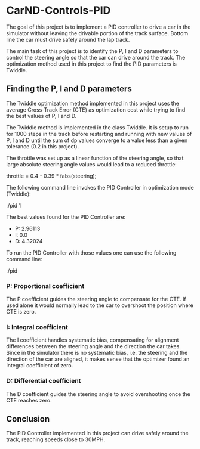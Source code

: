# CarND-Controls-PID

The goal of this project is to implement a PID controller to drive a car in the simulator without leaving the drivable
portion of the track surface. Bottom line the car must drive safely around the lap track.

The main task of this project is to identify the P, I and D parameters to control the steering angle so that the car 
can drive around the track. The optimization method used in this project to find the PID parameters is Twiddle.

## Finding the P, I and D parameters

The Twiddle optimization method implemented in this project uses the average Cross-Track Error (CTE) as optimization 
cost while trying to find the best values of P, I and D.

The Twiddle method is implemented in the class Twiddle. It is setup to run for 1000 steps in the track before restarting 
and running with new values of P, I and D until the sum of dp values converge to a value less than a given tolerance
(0.2 in this project).

The throttle was set up as a linear function of the steering angle, so that large absolute steering angle values would
 lead to a reduced throttle:

throttle = 0.4 - 0.39 * fabs(steering);

The following command line invokes the PID Controller in optimization mode (Twiddle):

./pid 1

The best values found for the PID Controller are:
* P: 2.96113
* I: 0.0
* D: 4.32024

To run the PID Controller with those values one can use the following command line:

./pid

### P: Proportional coefficient
The P coefficient guides the steering angle to compensate for the CTE. If used alone it would normally lead to the car to
overshoot the position where CTE is zero.

### I: Integral coefficient
The I coefficient handles systematic bias, compensating for alignment differences between the steering angle and the 
direction the car takes. Since in the simulator there is no systematic bias, i.e. the steering and the direction of the
 car are aligned, it makes sense that the optimizer found an Integral coefficient of zero.
 
### D: Differential coefficient
The D coefficient guides the steering angle to avoid overshooting once the CTE reaches zero.


## Conclusion
The PID Controller implemented in this project can drive safely around the track, reaching speeds close to 30MPH.


